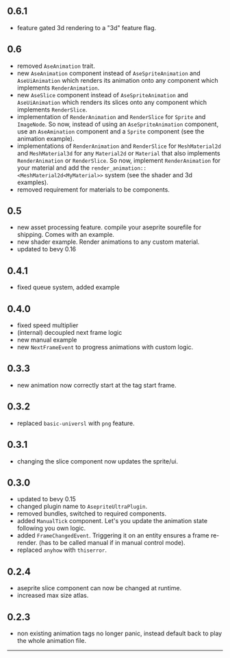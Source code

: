 ## 0.6.1

- feature gated 3d rendering to a "3d" feature flag.

## 0.6

- removed `AseAnimation` trait.
- new `AseAnimation` component instead of `AseSpriteAnimation` and `AseUiAnimation` which renders its animation onto any component which implements `RenderAnimation`.
- new `AseSlice` component instead of `AseSpriteAnimation` and `AseUiAnimation` which renders its slices onto any component which implements `RenderSlice`.
- implementation of `RenderAnimation` and `RenderSlice` for `Sprite` and `ImageNode`. So now, instead of using an `AseSpriteAnimation` component, use an `AseAmination` component and a `Sprite` component (see the animation example).
- implementations of `RenderAnimation` and `RenderSlice` for `MeshMaterial2d` and `MeshMaterial3d` for any `Material2d` or `Material` that also implements `RenderAnimation` or `RenderSlice`. So now, implement `RenderAnimation` for your material and add the `render_animation::<MeshMaterial2d<MyMaterial>>` system (see the shader and 3d examples).
- removed requirement for materials to be components.

## 0.5

- new asset processing feature. compile your aseprite sourefile for shipping. Comes with an example.
- new shader example. Render animations to any custom material.
- updated to bevy 0.16

## 0.4.1

- fixed queue system, added example

## 0.4.0

- fixed speed multiplier
- (internal) decoupled next frame logic
- new manual example
- new `NextFrameEvent` to progress animations with custom logic.

## 0.3.3

- new animation now correctly start at the tag start frame.

## 0.3.2

- replaced `basic-universl` with `png` feature.

## 0.3.1

- changing the slice component now updates the sprite/ui.

## 0.3.0

- updated to bevy 0.15
- changed plugin name to `AsepriteUltraPlugin`.
- removed bundles, switched to required components.
- added `ManualTick` component. Let's you update the animation state following you own logic.
- added `FrameChangedEvent`. Triggering it on an entity ensures a frame re-render. (has to be called manual if in manual control mode).
- replaced `anyhow` with `thiserror`.

## 0.2.4

- aseprite slice component can now be changed at runtime.
- increased max size atlas.

## 0.2.3

- non existing animation tags no longer panic, instead default back to play the whole animation file.

---
